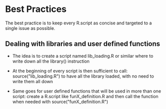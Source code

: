 # Best Practices

The best practice is to keep every R.script as concise and targeted to a single issue as possible.

## Dealing with libraries and user defined functions

* The idea is to create a script named lib_loading.R or similar where to write down all the library() instruction

* At the beginning of every script is then sufficient to call: source("lib_loading.R") to have all the library loaded, with no need to write them all down

* Same goes for user defined functions that will be used in more than one script: create a R.script like funX_definition.R and then call the function when needed with source("funX_definition.R")


